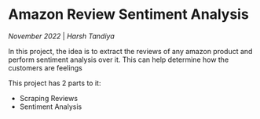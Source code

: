 # Amazon Review Sentiment Analysis 
*November 2022*  |  *Harsh Tandiya*

In this project, the idea is to extract the reviews of any amazon product and perform sentiment analysis over it. This can help determine how the customers are feelings 

This project has 2 parts to it:
- Scraping Reviews
- Sentiment Analysis

